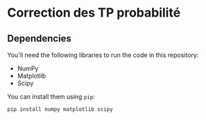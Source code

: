 # Correction des TP probabilité


## Dependencies

You'll need the following libraries to run the code in this repository:

- NumPy
- Matplotlib
- Scipy

You can install them using `pip`:

```bash
pip install numpy matplotlib scipy
